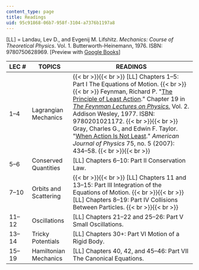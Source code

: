 ```yaml
---
content_type: page
title: Readings
uid: 95c91868-06b7-958f-3104-a7376b1197a8
---
```


\[LL\] = Landau, Lev D., and Evgenij M. Lifshitz. _Mechanics: Course of Theoretical Physics_. Vol. 1. Butterworth-Heinemann, 1976. ISBN: 9780750628969. \[Preview with [Google Books](http://books.google.com/books?id=e-xASAehg1sC&pg=PAfrontcover)\]

| LEC # | TOPICS | READINGS |
| --- | --- | --- |
| 1–4 | Lagrangian Mechanics |  {{< br >}}{{< br >}} \[LL\] Chapters 1–5: Part I The Equations of Motion. {{< br >}}{{< br >}} Feynman, Richard P. "[The Principle of Least Action](http://www.feynmanlectures.caltech.edu/II_19.html)." Chapter 19 in [_The Feynman Lectures on Physics._](http://www.feynmanlectures.caltech.edu/II_toc.html) Vol. 2. Addison Wesley, 1977. ISBN: 9780201021172. {{< br >}}{{< br >}} Gray, Charles G., and Edwin F. Taylor. "[When Action Is Not Least](https://doi.org/10.1119/1.2710480)." _American Journal of Physics_ 75, no. 5 (2007): 434–58. {{< br >}}{{< br >}}  |
| 5–6 | Conserved Quantities | \[LL\] Chapters 6–10: Part II Conservation Law. |
| 7–10 | Orbits and Scattering |  {{< br >}}{{< br >}} \[LL\] Chapters 11 and 13–15: Part III Integration of the Equations of Motion. {{< br >}}{{< br >}} \[LL\] Chapters 8–19: Part IV Collisions Between Particles. {{< br >}}{{< br >}}  |
| 11–12 | Oscillations | \[LL\] Chapters 21–22 and 25–26: Part V Small Oscillations. |
| 13–14 | Tricky Potentials | \[LL\] Chapters 30+: Part VI Motion of a Rigid Body. |
| 15–19 | Hamiltonian Mechanics | \[LL\] Chapters 40, 42, and 45–46: Part VII The Canonical Equations.